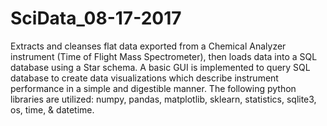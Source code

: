 # SciData_08-17-2017
Extracts and cleanses flat data exported from a Chemical Analyzer instrument (Time of Flight Mass Spectrometer), then loads data into a SQL database using a Star schema.  A basic GUI is implemented to query SQL database to create data visualizations which describe instrument performance in a simple and digestible manner.  The following python libraries are utilized: numpy, pandas, matplotlib, sklearn, statistics, sqlite3, os, time, &amp; datetime.
